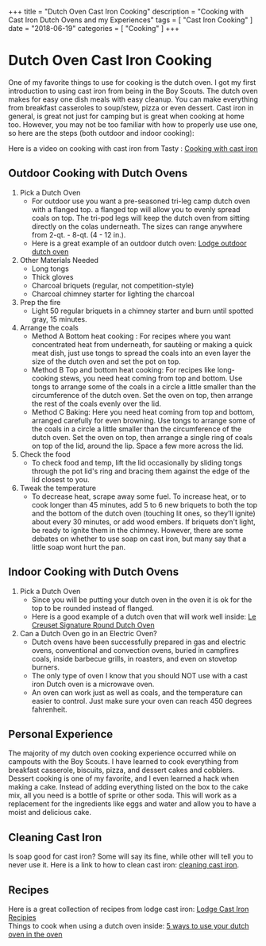 +++
title = "Dutch Oven Cast Iron Cooking"
description = "Cooking with Cast Iron Dutch Ovens and my Experiences"
tags = [
    "Cast Iron Cooking"
]
date = "2018-06-19"
categories = [
    "Cooking"
]
+++

# Dutch Oven Cast Iron Cooking

One of my favorite things to use for cooking is the dutch oven. I got my first introduction to using cast iron from being in the Boy Scouts. The dutch oven
makes for easy one dish meals with easy cleanup. You can make everything from breakfast casseroles to soup/stew, pizza or even dessert. 
Cast iron in general, is great not just for camping but is great when cooking at home too. However, you may not be too familiar with how to properly use use one, so here are the steps (both outdoor and indoor cooking): 

Here is a video on cooking with cast iron from Tasty : [Cooking with cast iron](https://www.youtube.com/watch?v=KLGSLCaksdY)

## Outdoor Cooking with Dutch Ovens

1. Pick a Dutch Oven
   - For outdoor use you want a pre-seasoned tri-leg camp dutch oven with a flanged top. a flanged top will allow you to evenly spread coals on top. The tri-pod legs will keep the dutch oven from sitting directly on the colas underneath. The sizes can range anywhere from 2-qt. - 8-qt. (4 - 12 in.). 
   - Here is a great example of an outdoor dutch oven: [Lodge outdoor dutch oven](https://www.cabelas.com/product/Lodge-Logic-Pre-Seasoned-Tri-Leg-Dutch-Oven/714072.uts?productVariantId=1631641&WT.tsrc=PPC&WT.mc_id=GoogleProductAds&WT.z_mc_id1=50018076&rid=20&ds_rl=1252079&gclid=EAIaIQobChMIiIWPp67g2wIViCaGCh0XPwOVEAQYAiABEgKD1vD_BwE&gclsrc=aw.ds)
2. Other Materials Needed
   - Long tongs
   - Thick gloves
   - Charcoal briquets (regular, not competition-style)
   - Charcoal chimney starter for lighting the charcoal
3. Prep the fire
   - Light 50 regular briquets in a chimney starter and burn until spotted gray, 15 minutes.
4. Arrange the coals 
   - Method A Bottom heat cooking : For recipes where you want concentrated heat from underneath, for sautéing or making a quick meat dish, just use tongs to spread the coals into an even layer the size of the dutch oven and set the pot on top.
   - Method B Top and bottom heat cooking: For recipes like long-cooking stews, you need heat coming from top and bottom. Use tongs to arrange some of the coals in a circle a little smaller than the circumference of the dutch oven. Set the oven on top, then arrange the rest of the coals evenly over the lid.
   - Method C Baking: Here you need heat coming from top and bottom, arranged carefully for even browning. Use tongs to arrange some of the coals in a circle a little smaller than the circumference of the dutch oven. Set the oven on top, then arrange a single ring of coals on top of the lid, around the lip. Space a few more across the lid.
5. Check the food
   - To check food and temp, lift the lid occasionally by sliding tongs through the pot lid's ring and bracing them against the edge of the lid closest to you.
6. Tweak the temperature
   - To decrease heat, scrape away some fuel. To increase heat, or to cook longer than 45 minutes, add 5 to 6 new briquets to both the top and the bottom of the dutch oven (touching lit ones, so they’ll ignite) about every 30 minutes, or add wood embers. If briquets don't light, be ready to ignite them in the chimney. However, there are some debates on whether to use soap on cast iron, but many say that a little soap wont hurt the pan. 

## Indoor Cooking with Dutch Ovens

1. Pick a Dutch Oven
   - Since you will be putting your dutch oven in the oven it is ok for the top to be rounded instead of flanged.
   - Here is a good example of a dutch oven that will work well inside: [Le Creuset Signature Round Dutch Oven](https://www.surlatable.com/product/PRO-889899/Le+Creuset+Round+Dutch+Oven?cat=TCA-257731_Dutch+Ovens+%26+Braisers)
2. Can a Dutch Oven go in an Electric Oven?
	- Dutch ovens have been successfully prepared in gas and electric ovens, conventional and convection ovens, buried in campfires coals, inside barbecue grills, in roasters, and even on stovetop burners. 
	- The only type of oven I know that you should NOT use with a cast iron Dutch oven is a microwave oven.
	- An oven can work just as well as coals, and the temperature can easier to control. Just make sure your oven can reach 450 degrees fahrenheit.

## Personal Experience

The majority of my dutch oven cooking experience occurred while on campouts with the Boy Scouts. I have learned to cook everything from breakfast casserole, biscuits, pizza, and dessert cakes and cobblers. 
Dessert cooking is one of my favorite, and I even learned a hack when making a cake. Instead of adding everything listed on the box to the cake mix, all you need is a bottle of sprite or other soda. 
This will work as a replacement for the ingredients like eggs and water and allow you to have a moist and delicious cake.

## Cleaning Cast Iron

Is soap good for cast iron? Some will say its fine, while other will tell you to never use it. Here is a link to how to clean cast iron: [cleaning cast iron](http://www.seriouseats.com/2016/09/how-to-clean-maintain-cast-iron-pan-skillet-cookware.html). 

## Recipes

Here is a great collection of recipes from lodge cast iron: [Lodge Cast Iron Recipies](http://www.lodgemfg.com/recipes)
<br />
Things to cook when using a dutch oven inside: [5 ways to use your dutch oven in the oven](https://www.thekitchn.com/5-ways-to-use-your-dutch-oven-in-the-oven-254041)